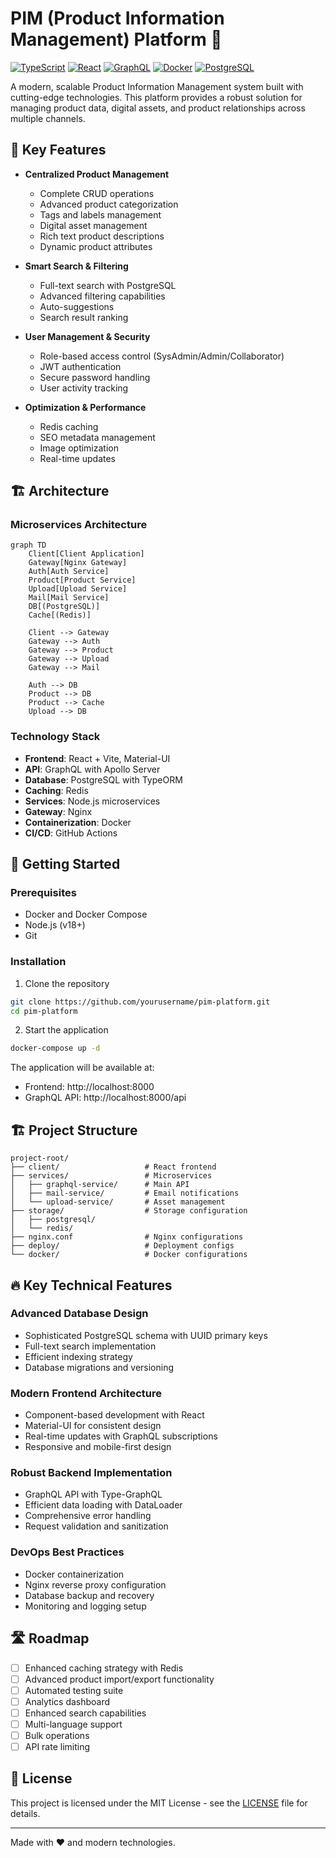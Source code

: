 # PIM (Product Information Management) Platform 🚀

[![TypeScript](https://img.shields.io/badge/TypeScript-007ACC?style=for-the-badge&logo=typescript&logoColor=white)](https://www.typescriptlang.org/)
[![React](https://img.shields.io/badge/React-20232A?style=for-the-badge&logo=react&logoColor=61DAFB)](https://reactjs.org/)
[![GraphQL](https://img.shields.io/badge/GraphQL-E10098?style=for-the-badge&logo=graphql&logoColor=white)](https://graphql.org/)
[![Docker](https://img.shields.io/badge/Docker-2CA5E0?style=for-the-badge&logo=docker&logoColor=white)](https://www.docker.com/)
[![PostgreSQL](https://img.shields.io/badge/PostgreSQL-316192?style=for-the-badge&logo=postgresql&logoColor=white)](https://www.postgresql.org/)

A modern, scalable Product Information Management system built with cutting-edge technologies. This platform provides a robust solution for managing product data, digital assets, and product relationships across multiple channels.

## 🌟 Key Features

- **Centralized Product Management**
  - Complete CRUD operations
  - Advanced product categorization
  - Tags and labels management
  - Digital asset management
  - Rich text product descriptions
  - Dynamic product attributes

- **Smart Search & Filtering**
  - Full-text search with PostgreSQL
  - Advanced filtering capabilities
  - Auto-suggestions
  - Search result ranking

- **User Management & Security**
  - Role-based access control (SysAdmin/Admin/Collaborator)
  - JWT authentication
  - Secure password handling
  - User activity tracking

- **Optimization & Performance**
  - Redis caching
  - SEO metadata management
  - Image optimization
  - Real-time updates

## 🏗️ Architecture

### Microservices Architecture
```mermaid
graph TD
    Client[Client Application]
    Gateway[Nginx Gateway]
    Auth[Auth Service]
    Product[Product Service]
    Upload[Upload Service]
    Mail[Mail Service]
    DB[(PostgreSQL)]
    Cache[(Redis)]

    Client --> Gateway
    Gateway --> Auth
    Gateway --> Product
    Gateway --> Upload
    Gateway --> Mail
    
    Auth --> DB
    Product --> DB
    Product --> Cache
    Upload --> DB
```

### Technology Stack
- **Frontend**: React + Vite, Material-UI
- **API**: GraphQL with Apollo Server
- **Database**: PostgreSQL with TypeORM
- **Caching**: Redis
- **Services**: Node.js microservices
- **Gateway**: Nginx
- **Containerization**: Docker
- **CI/CD**: GitHub Actions

## 🚀 Getting Started

### Prerequisites
- Docker and Docker Compose
- Node.js (v18+)
- Git

### Installation

1. Clone the repository
```bash
git clone https://github.com/yourusername/pim-platform.git
cd pim-platform
```
2. Start the application
```bash
docker-compose up -d
```

The application will be available at:
- Frontend: http://localhost:8000
- GraphQL API: http://localhost:8000/api

## 🏗️ Project Structure

```
project-root/
├── client/                   # React frontend
├── services/                 # Microservices
│   ├── graphql-service/      # Main API
│   ├── mail-service/         # Email notifications
│   └── upload-service/       # Asset management
├── storage/                  # Storage configuration
│   ├── postgresql/          
│   └── redis/
├── nginx.conf                # Nginx configurations
├── deploy/                   # Deployment configs
└── docker/                   # Docker configurations
```

## 🔥 Key Technical Features

### Advanced Database Design
- Sophisticated PostgreSQL schema with UUID primary keys
- Full-text search implementation
- Efficient indexing strategy
- Database migrations and versioning

### Modern Frontend Architecture
- Component-based development with React
- Material-UI for consistent design
- Real-time updates with GraphQL subscriptions
- Responsive and mobile-first design

### Robust Backend Implementation
- GraphQL API with Type-GraphQL
- Efficient data loading with DataLoader
- Comprehensive error handling
- Request validation and sanitization

### DevOps Best Practices
- Docker containerization
- Nginx reverse proxy configuration
- Database backup and recovery
- Monitoring and logging setup

## 🛣️ Roadmap

- [ ] Enhanced caching strategy with Redis
- [ ] Advanced product import/export functionality
- [ ] Automated testing suite
- [ ] Analytics dashboard
- [ ] Enhanced search capabilities
- [ ] Multi-language support
- [ ] Bulk operations
- [ ] API rate limiting

## 📝 License

This project is licensed under the MIT License - see the [LICENSE](LICENSE) file for details.


---

Made with ❤️ and modern technologies.
